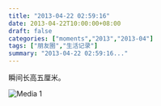 ```yaml
---
title: "2013-04-22 02:59:16"
date: 2013-04-22T10:00:00+08:00
draft: false
categories: ["moments","2013","2013-04"]
tags: ["朋友圈","生活记录"]
summary: "2013-04-22 02:59:16..."
---
```


瞬间长高五厘米。

![Media 1](/Moments/photos/2013-04-22/201304220259160.jpg)
